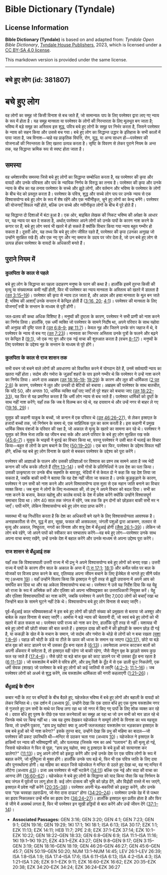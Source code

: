 # Bible Dictionary (Tyndale)

## License Information

**Bible Dictionary (Tyndale)** is based on and adapted from: _Tyndale Open Bible Dictionary_, [Tyndale House Publishers](https://tyndaleopenresources.com/), 2023, which is licensed under a [CC BY-SA 4.0 license](https://creativecommons.org/licenses/by-sa/4.0/legalcode.en).

This markdown version is provided under the same license.



--------------------------------

## बचे हुए लोग (id: 381807)

बचे हुए लोग
===========

वह लोगों का समूह जो किसी विनाश से बच जाते हैं, जो सामान्यतः पाप के लिए परमेश्वर द्वारा लाए गए न्याय के रूप में होता है। यह समूह मानवता या परमेश्वर के लोगों की निरन्तरता के लिए मूलभूत बन जाता है; भविष्य में बड़े समूह का अस्तित्व इस शुद्ध, पवित्र बचे हुए लोगों के समूह पर निर्भर करता है, जिसने परमेश्वर के न्याय को सहन किया और उससे बच गया। बचे हुए लोग का सिद्धान्त उद्धार के इतिहास के सभी कालों में पाया जाता है, जब विनाश—चाहे वह प्राकृतिक विपत्ति, रोग, युद्ध, या अन्य साधन हों—परमेश्वर की योजनाओं की निरन्तरता के लिए खतरा उत्पन्न करता है। सृष्टि के विवरण से लेकर पुराने नियम के अन्त तक, यह सिद्धान्त क्रमिक रूप से स्पष्ट होता जाता है।

समस्या
------

वह धर्मशास्त्रीय समस्या जिसे बचे हुए लोगों का सिद्धान्त सम्बोधित करता है, वह परमेश्वर की कृपा और वायदों और उनके पवित्रता और पाप के न्यायिक निर्णय के विरुद्ध का तनाव है। परमेश्वर की कृपा और उनके न्याय के बीच का यह तनाव परमेश्वर के सच्चे और झूठे लोगों, और वर्तमान और भविष्य के परमेश्वर के लोगों के बीच भेद को प्रस्तुत करता है। परमेश्वर के पवित्र, शुद्ध और सच्चे लोग पाप पर उनके न्याय से एक विश्वासयोग्य बचे हुए लोग के रूप में शेष रहेंगे और एक नवीनीकृत, चुने हुए लोगों का केन्द्र बनेंगे। परमेश्वर की योजनाएँ विफल नहीं होते, बल्कि उन सच्चे और नवीनीकृत लोगों के बीच में पूरे होते हैं।

यह सिद्धान्त दो दिशाओं में बंटा हुआ है। एक ओर, बाइबिल लेखक की निकट भविष्य की अपेक्षा के आधार पर, यह न्याय पर बल दे सकता है, अर्थात् परमेश्वर अपने लोगों को उनके पापों के कारण नाश करने के कगार पर हैं; बचे हुए लोग स्वयं भी खतरे में हो सकते हैं क्योंकि विचार किया गया न्याय बहुत गम्भीर हो सकता है। दूसरी ओर, यह तथ्य कि बचे हुए लोग जीवित रहते हैं, परमेश्वर की कृपा (उनका अनुग्रह जो उन्होंने सुरक्षित रखे हैं) और एक नए युग और नए समाज के उदय पर जोर देता है, जो उन बचे हुए लोग से उत्पन्न होकर परमेश्वर के वायदों के अधिकारी बनते हैं।

पुराने नियम में
---------------

### कुलपिता के काल से पहले

बचे हुए लोग के सिद्धान्त का पहला उदाहरण मनुष्य के पतन की कथा है। हालाँकि इसमें तुरन्त किसी की मृत्यु या संख्यात्मक कमी नहीं होती, फिर भी परमेश्वर का न्याय मानवता के अस्तित्व को खतरे में डालता है ([उत् 3:15–19](https://ref.ly/Gen3:15-Gen3:19))। परमेश्वर की कृपा से न्याय टल जाता है, और आदम और हव्वा मानवता के मूल बन जाते हैं; भविष्य की आशाएँ उनके सन्तान में केन्द्रित होती हैं ([3:16, 20](https://ref.ly/Gen3:16,Gen3:20); [4:1](https://ref.ly/Gen4:1))। परमेश्वर की मानवता के लिए योजनाएँ स्त्री के सन्तान के माध्यम से पूरी होंगी।

जल\-प्रलय की कथा अधिक विशिष्ट है। मनुष्यों की दुष्टता के कारण, परमेश्वर ने सभी प्राणी को नाश करने का निर्णय लिया। हालाँकि, एक धर्मी व्यक्ति जो परमेश्वर के सामने निर्दोष था, अपने परिवार के साथ यहोवा की अनुग्रह की दृष्टि पाता है ([उत् 6:8–9](https://ref.ly/Gen6:8-Gen6:9); [इब्रा 11:7](https://ref.ly/Heb11:7))। केवल नूह और जितने उनके संग जहाज में थे, वे परमेश्वर के न्याय से बच गए ([उत् 7:23](https://ref.ly/Gen7:23))। मानवता का निरन्तर अस्तित्व उनके पुत्रों के फलने और बढ़ने पर केन्द्रित है ([9:1](https://ref.ly/Gen9:1)), जो एक नए युग और एक नई वाचा की शुरुआत करता है (वचन [8–17](https://ref.ly/Gen9:8-Gen9:17))। मनुष्यों के लिए परमेश्वर के उद्देश्य नूह के सन्तान के माध्यम से पूरे होंगे।

### कुलपिता के काल से राज शासन तक

सभी वचन जो बचने वाले लोगों की अवधारणा को विकसित करने में योगदान देते हैं, उनमें सर्वव्यापी न्याय का खतरा नहीं होता। सदोम और गमोरा के जुड़वाँ शहरों के पाप इतने गम्भीर थे कि परमेश्वर ने उन्हें नाश करने का निर्णय लिया। अपने दास अब्राहम ([उत् 18:16–19](https://ref.ly/Gen18:16-Gen18:19); [19:29](https://ref.ly/Gen19:29)) के कारण और लूत की धार्मिकता ([2 पत 2:8](https://ref.ly/2Pet2:8)) के कारण, परमेश्वर ने लूत और उनकी दो बेटियों को बचाया। अब्राहम की परमेश्वर के साथ बातचीत, कि यदि 50, और अन्ततः 10, धार्मिक व्यक्ति वहाँ पाए जाएँ तो पूरे शहर को बचाया जाए ([उत् 18:22–33](https://ref.ly/Gen18:22-Gen18:33)), यह फिर से यह प्रमाणित करता है कि धर्मी लोग न्याय से बच जाते हैं। परमेश्वर धार्मिकों को दुष्टों के साथ नहीं नाश करेंगे; यहाँ तक कि जब वे विलम्ब कर रहे थे, वह दयावान थे और उन्हें नगर से बाहर ले गए ([19:16, 29](https://ref.ly/Gen19:16,Gen19:29))।

यूसुफ की कहानी याकूब के बच्चों, जो कनान में एक परिवार थे ([उत् 46:26–27](https://ref.ly/Gen46:26-Gen46:27)), से लेकर इस्राएल के हजारों बच्चों तक, जो निर्गमन के समय थे, एक साहित्यिक पुल का काम करती है। इस कहानी में प्रमुख धार्मिक विषय वंशजों के परिवार की रक्षा है, जो अकाल से मृत्यु के खतरे का सामना कर रहे थे। परमेश्वर ने यूसुफ को मिस्र भेजा ताकि वह जीवन बचा सके और अपने परिवार के बचे हुए लोग सुरक्षित रख सके ([45:6–7](https://ref.ly/Gen45:6-Gen45:7))। यूसुफ के भाइयों ने बुराई का विचार किया था, परन्तु परमेश्वर ने उसी बात में भलाई का विचार किया—बहुत से लोगों के प्राण बचाने के लिए ([50:19–20](https://ref.ly/Gen50:19-Gen50:20))। एक बार फिर, परमेश्वर के उद्देश्य विफल नहीं होंगे, बल्कि यह बचे हुए लोग विनाश के खतरे से बचकर परमेश्वर के उद्देश्य को पूरा करेंगे।

परमेश्वर की आज्ञाओं के पालन और उसकी प्रतिज्ञाओं पर विश्वास का प्रश्न तब सामने आता है जब भेदी कनान की जाँच करके लौटते हैं ([गिन 13–14](https://ref.ly/Num13:1-Num14:45))। सभी गोत्रों के प्रतिनिधियों ने उस देश का पता किया। उसकी उत्कृष्टता पर उनके बीच सहमति के बावजूद, भेदियों में से केवल दो ने कहा कि यह देश लिया जा सकता है, जबकि बाकी सभी ने बताया कि वह देश नहीं जीता जा सकता है। उनके कुड़कुड़ाने के कारण, परमेश्वर ने उन सभी को नाश करने और अपने विश्वासयोग्य दास मूसा से एक महान जाति बनाने का विचार व्यक्त किया। जब मूसा ने लोगों के लिए मध्यस्थता की, तो प्रभु ने अपने विचार को बदल दिया। सभी का नाश करने के बजाय, केवल यहोशू और कालेब वायदे के देश में प्रवेश करेंगे क्योंकि उन्होंने विश्वासपूर्ण समाचार दिया था। लोग 40 साल तक जंगल में रहेंगे, जब तक कि इन दोनों को छोड़कर बाकी सभी मर न जाएँ। पापी मरेंगे, लेकिन विश्वासयोग्य बचे हुए लोग वादा प्राप्त करेंगे।

व्यवस्था भी यह निर्धारित करता है कि देश का अधिकारी बने रहने के लिए विश्वासयोग्यता आवश्यक है। अनाज्ञकारीता से रोग, युद्ध में हार, सूखा, फसल की असफलता, जंगली पशुओं द्वारा आक्रमण, तलवार से मृत्यु और अकाल, निष्ठुरता, नगरों का विनाश और शत्रु देश में बँधुआई होगी ([लैव्य 26:1–39](https://ref.ly/Lev26:1-Lev26:39))। लेकिन जो लोग बचे रहेंगे, जो अपने पापों को स्वीकार कर पश्चाताप करेंगे—वह बचे हुए लोग—परमेश्वर उनके साथ अपना वाचा बनाए रखेंगे, उन्हें उनके देश में बहाल करेंगे और उनके माध्यम से अपना उद्देश्य पूरा करेंगे।

### राज शासन से बँधुआई तक

यहाँ तक कि विश्वासघाती उत्तरी राज्य में भी प्रभु ने अपने विश्वासयोग्य बचे हुए लोगों को बनाए रखा। उत्तरी राज्य में पापों के कारण तीन साल के अकाल के अन्त में ([1 रा 17:1](https://ref.ly/1Kgs17:1); [18:1](https://ref.ly/1Kgs18:1)) और कर्मेल पर्वत पर बाल के योजकों पर विजय प्राप्त करने के बाद, एलिय्याह अपना जीवन बचाने के लिए ईजेबेल से भागते हुए सीनै पर्वत गए (अध्याय [19](https://ref.ly/1Kgs19:1-1Kgs19:21))। वहाँ उन्होंने विलाप किया कि इस्राएल ने पूरी तरह से झूठी उपासना में अपने आप को समर्पित कर दिया था और वह अकेला विश्वासयोग्य बचा था। परमेश्वर ने उसे यह निर्देश दिया कि वह येहू को राजा के रूप में अभिषेक करें और एलिशा को अपना भविष्यद्वक्ता का उत्तराधिकारी नियुक्त करें। येहू और एलिशा विश्वासघातियों का नाश करेंगे, जबकि परमेश्वर ने अपने लिए 7,000 लोगों को बचाएँ रखा था जिन्होंने बाल के सामने घुटने नहीं टेके थे। विश्वासयोग्य बचे हुए लोग विनाश से बचाए जाएँगे।

पूर्व\-बँधुआई काल भविष्यवक्ताओं ने इस बचे हुए लोगों की छोटी संख्या को प्रमुखता से बताया जो अश्शूर और बाबेल के तहत विनाश से बचाए जाएँगें। आमोस ने बड़े न्याय की चेतावनी दी, जो स्वयं बचे हुए लोगों को भी खतरे में डाल सकता था। परमेश्वर पापी राज्य को नाश कर देगा, हालाँकि पूरी तरह से नहीं। यशायाह भी बचे हुए लोगों की छोटी संख्या की बात करते हैं। इस्राएल दाख की बारी में की झोपड़ी के समान छोड़ दी गई है, या ककड़ी के खेत में के मचान के समान, जो सदोम और गमोरा के थोड़े से लोगों को न बचा रखता ([यशा 1:8–9](https://ref.ly/Isa1:8-Isa1:9))। पहाड़ की चोटी के डंडे या टीले के ऊपर की ध्वजा के समान रह जाएगा ([30:17](https://ref.ly/Isa30:17)), छोटे या बड़े बांज वृक्ष को काट डालने पर भी उसका ठूँठ बना रहता है ([6:13](https://ref.ly/Isa6:13))। लवनेवाला अनाज काटकर बालों को अपनी अँकवार में समेटता है, तो इस्राएल वही रहेगा जो बाकी रहेगा, जैसे जैतून वृक्ष के झाड़ते समय कुछ फल रह जाते हैं ([17:4–6](https://ref.ly/Isa17:4-Isa17:6))। जैसे छोटे या बड़े बांज वृक्ष को काट डालने पर भी उसका ठूँठ बना रहता है ([6:11–13](https://ref.ly/Isa6:11-Isa6:13))। जो यरूशलेम में बचेंगे वे पवित्र होंगे, और प्रभु यिशै के ठूँठ में से एक डाली फूट निकलेगी, एक धर्मी सेवक (शाखा) जो परमेश्वर के बचे हुए लोगों को कई जातियों से लाएँगे ([4:2–3](https://ref.ly/Isa4:2-Isa4:3); [11:1–16](https://ref.ly/Isa11:1-Isa11:16))। जब परमेश्वर लोगों को अधर्म से शुद्ध करेंगे, तब यरूशलेम धार्मिकता की नगरी कहलाएगी ([1:21–26](https://ref.ly/Isa1:21-Isa1:26))।

### बँधुआई के दौरान

कबार नदी के तट पर बन्दियों के बीच बैठते हुए, यहेजकेल भविष्य में बचे हुए लोगों और बहाली के वायदों को लेकर चिन्तित थे। एक दर्शन में (अध्याय [9](https://ref.ly/Ezek9:1-Ezek9:11)), उन्होंने देखा कि एक दवात बाँधे हुए एक पुरुष यरूशलेम नगर से गुजरते हुए उन सभी के माथे पर चिन्ह लगा रहा था जो नगर में किए गए पापों के लिए शोक व्यक्त कर रहे थे। दवात बाँधे हुए पुरुष के पीछे एक घात करनेवालों का समूह आ रहा था जो उन सभी को मार डाल रहे थे जिनके माथे पर चिन्ह नहीं था। जब यह दृश्य देखकर यहेजकेल ने सम्पूर्ण लोगों के विनाश का भय महसूस किया, तो उन्होंने पुकारा, "हाय प्रभु यहोवा! क्या तू अपनी जलजलाहट यरूशलेम पर भड़काकर इस्राएल के सब बचे हुओं को भी नाश करेगा?" इसके तुरन्त बाद, उन्होंने देखा कि प्रभु की महिमा का बादल—जो परमेश्वर की प्रकट उपस्थिति थी—मन्दिर से उठकर चला गया (अध्याय [10](https://ref.ly/Ezek10:1-Ezek10:22))। यहेजकेल ने इस्राएल के हाकिमों पर न्याय की भविष्यद्वाणी की, और पलत्याह (जिसके नाम का अर्थ “पलायन” है) की मृत्यु हो गई, जिससे यहेजकेल ने फिर से पूछा, "हाय प्रभु यहोवा, क्या तू इस्राएल के बचे हुओं को सत्यानाश कर डालेगा?” ([11:13](https://ref.ly/Ezek11:13))। प्रभु अपने लोगों को इकट्ठा करेंगे और उन्हें उनके देश पर एक पवित्र लोगों के रूप में बहाल करेंगे, जो मूर्तिपूजा से मुक्त होंगे। हालाँकि उनके पाप बड़े थे, फिर भी एक पवित्र जाति के लिए दया और पुनर्स्थापना होगी। वह महिमा का बादल जिसे यहेजकेल ने मन्दिर से उठते हुए देखा था, वह नए मन्दिर में लौटेगा (अध्याय [43](https://ref.ly/Ezek43:1-Ezek43:27))। प्रजा अब परमेश्वर से नहीं भटकेंगे ([14:11](https://ref.ly/Ezek14:11)) बल्कि एक नई और सदा की वाचा का आनन्द लेंगे ([16:60–62](https://ref.ly/Ezek16:60-Ezek16:62))। यहेजकेल ने बचे हुए लोगों के सिद्धान्त को याद किया जैसा कि यह निर्गमन के बाद जंगल में पूर्वजों पर लागू होता है: कई लोग दासत्व की भूमि को छोड़ देंगे, और विद्रोही रास्ते में मर जाएंगे, इस्राएल में प्रवेश नहीं करेंगे ([20:35–38](https://ref.ly/Ezek20:35-Ezek20:38))। परमेश्वर अपनी भेड़\-बकरियों को इकट्ठा करेंगे, और उनके पास “एक चरवाहा ठहराऊँगा, जो मेरा दास दाऊद” होगा ([34:20–24](https://ref.ly/Ezek34:20-Ezek34:24))। परमेश्वर उनके देह में से पत्थर का हृदय निकालकर उन्हें माँस का हृदय देगा ([36:24–27](https://ref.ly/Ezek36:24-Ezek36:27))। हालाँकि इस्राएल मृत प्रतीत होता है और फिर से जीने में असमर्थ लगता है, फिर भी परमेश्वर इन सूखी हड्डियों से बात करेंगे और उन्हें जीवन देंगे ([37:1–14](https://ref.ly/Ezek37:1-Ezek37:14))।

* **Associated Passages:** GEN 3:16; GEN 3:20; GEN 4:1; GEN 7:23; GEN 9:1; GEN 19:16; GEN 19:29; 1KI 17:1; 1KI 18:1; ISA 6:13; ISA 30:17; EZK 1:1; EZK 11:13; EZK 14:11; HEB 11:7; 2PE 2:8; EZK 37:1–EZK 37:14; EZK 10:1–EZK 10:22; GEN 18:22–GEN 18:33; GEN 6:8–GEN 6:9; ISA 11:1–ISA 11:16; 1KI 19:1–1KI 19:21; EZK 43:1–EZK 43:27; GEN 9:8–GEN 9:17; GEN 3:15–GEN 3:19; GEN 18:16–GEN 18:19; GEN 46:26–GEN 46:27; GEN 45:6–GEN 45:7; GEN 50:19–GEN 50:20; NUM 13:1–NUM 14:45; LEV 26:1–LEV 26:39; ISA 1:8–ISA 1:9; ISA 17:4–ISA 17:6; ISA 6:11–ISA 6:13; ISA 4:2–ISA 4:3; ISA 1:21–ISA 1:26; EZK 9:1–EZK 9:11; EZK 16:60–EZK 16:62; EZK 20:35–EZK 20:38; EZK 34:20–EZK 34:24; EZK 36:24–EZK 36:27

